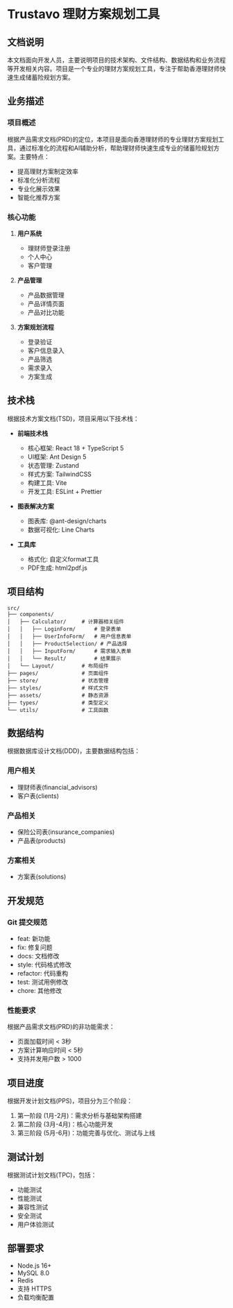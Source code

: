 # Trustavo 理财方案规划工具

## 文档说明
本文档面向开发人员，主要说明项目的技术架构、文件结构、数据结构和业务流程等开发相关内容。项目是一个专业的理财方案规划工具，专注于帮助香港理财师快速生成储蓄险规划方案。

## 业务描述

### 项目概述
根据产品需求文档(PRD)的定位，本项目是面向香港理财师的专业理财方案规划工具，通过标准化的流程和AI辅助分析，帮助理财师快速生成专业的储蓄险规划方案。主要特点：
- 提高理财方案制定效率
- 标准化分析流程
- 专业化展示效果
- 智能化推荐方案

### 核心功能
1. **用户系统**
   - 理财师登录注册
   - 个人中心
   - 客户管理

2. **产品管理**
   - 产品数据管理
   - 产品详情页面
   - 产品对比功能

3. **方案规划流程**
   - 登录验证
   - 客户信息录入
   - 产品筛选
   - 需求录入
   - 方案生成

## 技术栈
根据技术方案文档(TSD)，项目采用以下技术栈：
- **前端技术栈**
  - 核心框架: React 18 + TypeScript 5
  - UI框架: Ant Design 5
  - 状态管理: Zustand
  - 样式方案: TailwindCSS
  - 构建工具: Vite
  - 开发工具: ESLint + Prettier

- **图表解决方案**
  - 图表库: @ant-design/charts
  - 数据可视化: Line Charts

- **工具库**
  - 格式化: 自定义format工具
  - PDF生成: html2pdf.js

## 项目结构
```
src/
├── components/          
│   ├── Calculator/     # 计算器相关组件
│   │   ├── LoginForm/      # 登录表单
│   │   ├── UserInfoForm/   # 用户信息表单
│   │   ├── ProductSelection/ # 产品选择
│   │   ├── InputForm/      # 需求输入表单
│   │   └── Result/         # 结果展示
│   └── Layout/         # 布局组件
├── pages/              # 页面组件
├── store/              # 状态管理
├── styles/             # 样式文件
├── assets/             # 静态资源
├── types/              # 类型定义
└── utils/              # 工具函数
```

## 数据结构
根据数据库设计文档(DDD)，主要数据结构包括：

### 用户相关
- 理财师表(financial_advisors)
- 客户表(clients)

### 产品相关
- 保险公司表(insurance_companies)
- 产品表(products)

### 方案相关
- 方案表(solutions)

## 开发规范

### Git 提交规范
- feat: 新功能
- fix: 修复问题
- docs: 文档修改
- style: 代码格式修改
- refactor: 代码重构
- test: 测试用例修改
- chore: 其他修改

### 性能要求
根据产品需求文档(PRD)的非功能需求：
- 页面加载时间 < 3秒
- 方案计算响应时间 < 5秒
- 支持并发用户数 > 1000

## 项目进度
根据开发计划文档(PPS)，项目分为三个阶段：
1. 第一阶段 (1月-2月)：需求分析与基础架构搭建
2. 第二阶段 (3月-4月)：核心功能开发
3. 第三阶段 (5月-6月)：功能完善与优化、测试与上线

## 测试计划
根据测试计划文档(TPC)，包括：
- 功能测试
- 性能测试
- 兼容性测试
- 安全测试
- 用户体验测试

## 部署要求
- Node.js 16+
- MySQL 8.0
- Redis
- 支持 HTTPS
- 负载均衡配置
